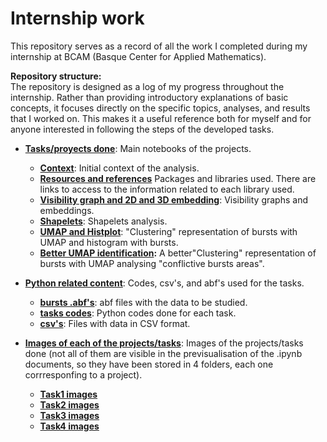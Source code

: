 # Internship work
This repository serves as a record of all the work I completed during my internship at BCAM (Basque Center for Applied Mathematics).

**Repository structure:**  
The repository is designed as a log of my progress throughout the internship. Rather than providing introductory explanations of basic concepts, it focuses directly on the specific topics, analyses, and results that I worked on. This makes it a useful reference both for myself and for anyone interested in following the steps of the developed tasks.


- **[Tasks/proyects done](./task)**: Main notebooks of the projects.
  - **[Context](./task/1_context.md)**: Initial context of the analysis.
  - **[Resources and references](./task/2_Libraries_used.md)** Packages and libraries used. There are links to access to the information related to each library used.
  - **[Visibility graph and 2D and 3D embedding](./task/Task1.ipynb)**: Visibility graphs and embeddings.
  - **[Shapelets](./task/Task2.ipynb)**: Shapelets analysis.
  - **[UMAP and Histplot](./task/Task3.ipynb)**: "Clustering" representation of bursts with UMAP and histogram with bursts.
  - **[Better UMAP identification](./task/Task4.ipynb):** A better"Clustering" representation of bursts with UMAP analysing "conflictive bursts areas". 

    
- **[Python related content](.python)**: Codes, csv's, and abf's used for the tasks.
  - **[bursts .abf's](./python/bursting)**: abf files with the data to be studied.
  - **[tasks codes](./python/codes)**: Python codes done for each task.
  - **[csv's](./python/csv)**: Files with data in CSV format.
- **[Images of each of the projects/tasks](./Images_outputs)**: Images of the projects/tasks done (not all of them are visible in the previsualisation of the .ipynb documents, so they have been stored in 4 folders, each one corrresponfing to a project).
  - **[Task1 images](./Images_outputs/Task1)** 
  - **[Task2 images](./Images_outputs/Task2)**
  - **[Task3 images](./Images_outputs/Task3)**
  - **[Task4 images](./Images_outputs/Task4)** 

